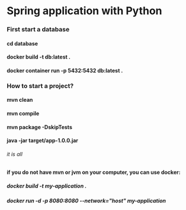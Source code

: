 # Spring application with Python
### First start a database 
#### cd database
#### docker build -t db:latest .
#### docker container run -p 5432:5432 db:latest . 
### How to start a project?
#### mvn clean
#### mvn compile
#### mvn package -DskipTests
#### java -jar target/app-1.0.0.jar
###### it is all

#### if you do not have mvn or jvm on your computer, you can use docker:
##### docker build -t my-application .
##### docker run -d -p 8080:8080 --network="host" my-application